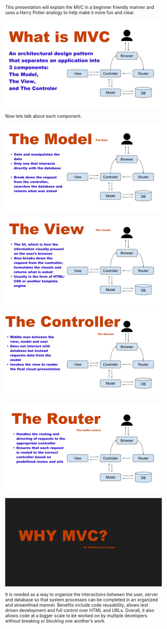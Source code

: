 This presentation will explain the MVC in a beginner friendly manner and uses a Harry Potter analogy to help make it more fun and clear.



![1](https://raw.githubusercontent.com/KKDEVE/MVC-presentation/master/mvc1.png)


Now lets talk about each component. 


![2](https://raw.githubusercontent.com/KKDEVE/MVC-presentation/master/mvc2.png)


![3](https://raw.githubusercontent.com/KKDEVE/MVC-presentation/master/mvc3.png)


![4](https://raw.githubusercontent.com/KKDEVE/MVC-presentation/master/mvc4.png)


![5](https://raw.githubusercontent.com/KKDEVE/MVC-presentation/master/mvc5.png)


![6](https://raw.githubusercontent.com/KKDEVE/MVC-presentation/master/mvc6.png)


It is needed as a way to organize the interactions between the user, server and database so that system processes can be completed in an organized and streamlined manner. Benefits include code reusability, allows test driven development and full control over HTML and URLs. Overall, it also allows code at a bigger scale to be worked on by multiple developers without breaking or blocking one another’s work. 

